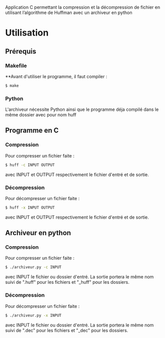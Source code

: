 Application C permettant la compression et la décompression de fichier
en utilisant l’algorithme de Huffman avec un archiveur en python

# Utilisation
## Prérequis
### Makefile
**Avant d'utiliser le programme, il faut compiler :

```sh
$ make
```
### Python
L'archiveur nécessite Python ainsi que le programme déja compilé
dans le même dossier avec pour nom huff

## Programme en C
### Compression
Pour compresser un fichier faite :

```sh
$ huff -c INPUT OUTPUT
```
avec INPUT et OUTPUT respectivement le fichier d'entré et de sortie.

### Décompression
Pour décompresser un fichier faite :

```sh
$ huff -x INPUT OUTPUT
```
avec INPUT et OUTPUT respectivement le fichier d'entré et de sortie.

## Archiveur en python
### Compression
Pour compresser un fichier faite :

```sh
$ ./archiveur.py -c INPUT
```
avec INPUT le fichier ou dossier d'entré.
La sortie portera le même nom suivi de ".huff" pour les fichiers et 
"_huff" pour les dossiers.

### Décompression
Pour décompresser un fichier faite :

```sh
$ ./archiveur.py -x INPUT
```
avec INPUT le fichier ou dossier d'entré.
La sortie portera le même nom suivi de ".dec" pour les fichiers et 
"_dec" pour les dossiers.

 

